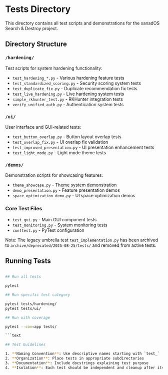 # Tests Directory

This directory contains all test scripts and demonstrations for the xanadOS Search & Destroy project.

## Directory Structure

### `/hardening/`

Test scripts for system hardening functionality:

- `test_hardening_*.py` - Various hardening feature tests
- `test_standardized_scoring.py` - Security scoring system tests
- `test_duplicate_fix.py` - Duplicate recommendation fix tests
- `test_live_hardening.py` - Live hardening system tests
- `simple_rkhunter_test.py` - RKHunter integration tests
- `verify_unified_auth.py` - Authentication system tests

### `/ui/`

User interface and GUI-related tests:

- `test_button_overlap.py` - Button layout overlap tests
- `test_overlap_fix.py` - UI overlap fix validation
- `test_improved_presentation.py` - UI presentation enhancement tests
- `test_light_mode.py` - Light mode theme tests

### `/demos/`

Demonstration scripts for showcasing features:

- `theme_showcase.py` - Theme system demonstration
- `demo_presentation.py` - Feature presentation demos
- `space_optimization_demo.py` - UI space optimization demos

### Core Test Files

- `test_gui.py` - Main GUI component tests
- `test_monitoring.py` - System monitoring tests
- `conftest.py` - PyTest configuration

Note: The legacy umbrella test `test_implementation.py` has been archived to `archive/deprecated/2025-08-25/tests/` and removed from active tests.

## Running Tests

```bash

## Run all tests

pytest

## Run specific test category

pytest tests/hardening/
pytest tests/ui/

## Run with coverage

pytest --cov=app tests/

```text

## Test Guidelines

1. **Naming Convention**: Use descriptive names starting with `test_`
2. **Organization**: Place tests in appropriate subdirectories
3. **Documentation**: Include docstrings explaining test purpose
4. **Isolation**: Each test should be independent and cleanup after itself
